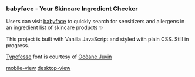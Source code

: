 ### babyface - Your Skincare Ingredient Checker

Users can visit [babyface](https://laurapacis.github.io/babyface/) to quickly search for sensitizers and allergens in an ingredient list of skincare products :sparkles:

This project is built with Vanilla JavaScript and styled with plain CSS. Still in progress.

[Typefesse](https://velvetyne.fr/fonts/typefesse/) font is courtesy of [Ocèane Juvin](http://oceanejuvin.fr/)

[mobile-view](img/mobile-view.png)
[desktop-view](img/desktop-view.png)
